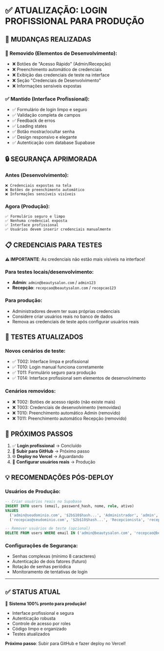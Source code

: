# ✅ ATUALIZAÇÃO: LOGIN PROFISSIONAL PARA PRODUÇÃO

## 🎯 **MUDANÇAS REALIZADAS**

### 🚫 **Removido (Elementos de Desenvolvimento):**

- ❌ Botões de "Acesso Rápido" (Admin/Recepção)
- ❌ Preenchimento automático de credenciais
- ❌ Exibição das credenciais de teste na interface
- ❌ Seção "Credenciais de Desenvolvimento"
- ❌ Informações sensíveis expostas

### ✅ **Mantido (Interface Profissional):**

- ✅ Formulário de login limpo e seguro
- ✅ Validação completa de campos
- ✅ Feedback de erros
- ✅ Loading states
- ✅ Botão mostrar/ocultar senha
- ✅ Design responsivo e elegante
- ✅ Autenticação com database Supabase

## 🔒 **SEGURANÇA APRIMORADA**

### Antes (Desenvolvimento):

```
❌ Credenciais expostas na tela
❌ Botões de preenchimento automático
❌ Informações sensíveis visíveis
```

### Agora (Produção):

```
✅ Formulário seguro e limpo
✅ Nenhuma credencial exposta
✅ Interface profissional
✅ Usuários devem inserir credenciais manualmente
```

## 📋 **CREDENCIAIS PARA TESTES**

**⚠️ IMPORTANTE**: As credenciais não estão mais visíveis na interface!

### Para testes locais/desenvolvimento:

- **Admin**: `admin@beautysalon.com` / `admin123`
- **Recepção**: `recepcao@beautysalon.com` / `recepcao123`

### Para produção:

- Administradores devem ter suas próprias credenciais
- Considere criar usuários reais no banco de dados
- Remova as credenciais de teste após configurar usuários reais

## 🧪 **TESTES ATUALIZADOS**

### Novos cenários de teste:

- ✅ T002: Interface limpa e profissional
- ✅ T010: Login manual funciona corretamente
- ✅ T011: Formulário seguro para produção
- ✅ T014: Interface profissional sem elementos de desenvolvimento

### Cenários removidos:

- ❌ T002: Botões de acesso rápido (não existe mais)
- ❌ T003: Credenciais de desenvolvimento (removidas)
- ❌ T010: Preenchimento automático Admin (removido)
- ❌ T011: Preenchimento automático Recepção (removido)

## 🚀 **PRÓXIMOS PASSOS**

1. ✅ **Login profissional** → Concluído
2. 📂 **Subir para GitHub** → Próximo passo
3. 🌐 **Deploy no Vercel** → Aguardando
4. 🔐 **Configurar usuários reais** → Produção

## 💡 **RECOMENDAÇÕES PÓS-DEPLOY**

### Usuários de Produção:

```sql
-- Criar usuários reais no Supabase
INSERT INTO users (email, password_hash, nome, role, ativo)
VALUES
  ('admin@seudominio.com', '$2b$10$hash...', 'Administrador', 'admin', true),
  ('recepcao@seudominio.com', '$2b$10$hash...', 'Recepcionista', 'reception', true);

-- Remover usuários de teste (opcional)
DELETE FROM users WHERE email IN ('admin@beautysalon.com', 'recepcao@beautysalon.com');
```

### Configurações de Segurança:

- Senhas complexas (mínimo 8 caracteres)
- Autenticação de dois fatores (futuro)
- Rotação de senhas periódica
- Monitoramento de tentativas de login

---

## ✅ **STATUS ATUAL**

🎉 **Sistema 100% pronto para produção!**

- Interface profissional e segura
- Autenticação robusta
- Controle de acesso por roles
- Código limpo e organizado
- Testes atualizados

**Próximo passo**: Subir para GitHub e fazer deploy no Vercel!
